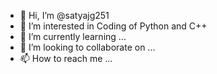 - 👋 Hi, I’m @satyajg251
- 👀 I’m interested in Coding of Python and C++
- 🌱 I’m currently learning ...
- 💞️ I’m looking to collaborate on ...
- 📫 How to reach me ...

<!---
satyajg251/satyajg251 is a ✨ special ✨ repository because its `README.md` (this file) appears on your GitHub profile.
You can click the Preview link to take a look at your changes.
--->

